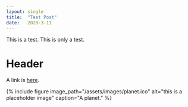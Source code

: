 ```yaml
---
layout: single
title:  "Test Post"
date:   2020-3-11
---
```


This is a test. This is only a test.

# Header

A link is 
[here](https://github.com/stevans).

{% include figure image_path="/assets/images/planet.ico" alt="this is a
placeholder image" caption="A planet." %}

